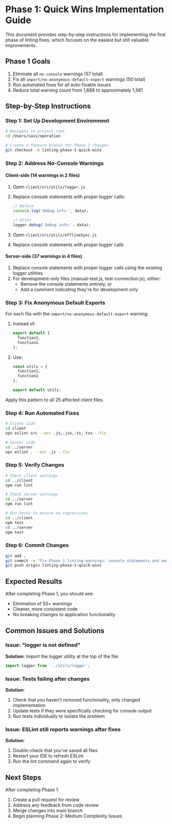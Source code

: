 # Phase 1: Quick Wins Implementation Guide

This document provides step-by-step instructions for implementing the first phase of linting fixes, which focuses on the easiest but still valuable improvements.

## Phase 1 Goals

1. Eliminate all `no-console` warnings (57 total)
2. Fix all `import/no-anonymous-default-export` warnings (50 total)
3. Run automated fixes for all auto-fixable issues
4. Reduce total warning count from 1,688 to approximately 1,581

## Step-by-Step Instructions

### Step 1: Set Up Development Environment

```bash
# Navigate to project root
cd /Users/sasi/operation

# Create a feature branch for Phase 1 changes
git checkout -b linting-phase-1-quick-wins
```

### Step 2: Address No-Console Warnings

#### Client-side (14 warnings in 2 files)

1. Open `client/src/utils/logger.js`
2. Replace console statements with proper logger calls:
   ```javascript
   // Before
   console.log('Debug info:', data);
   
   // After
   logger.debug('Debug info:', data);
   ```

3. Open `client/src/utils/offlineSync.js`
4. Replace console statements with proper logger calls

#### Server-side (37 warnings in 4 files)

1. Replace console statements with proper logger calls using the existing logger utilities
2. For development-only files (manual-test.js, test-connection.js), either:
   - Remove the console statements entirely, or
   - Add a comment indicating they're for development only

### Step 3: Fix Anonymous Default Exports

For each file with the `import/no-anonymous-default-export` warning:

1. Instead of:
   ```javascript
   export default {
     function1,
     function2
   };
   ```

2. Use:
   ```javascript
   const utils = {
     function1,
     function2
   };
   
   export default utils;
   ```

Apply this pattern to all 25 affected client files.

### Step 4: Run Automated Fixes

```bash
# Client side
cd client
npx eslint src --ext .js,.jsx,.ts,.tsx --fix

# Server side
cd ../server
npx eslint . --ext .js --fix
```

### Step 5: Verify Changes

```bash
# Check client warnings
cd ../client
npm run lint

# Check server warnings
cd ../server
npm run lint

# Run tests to ensure no regressions
cd ../client
npm test
cd ../server
npm test
```

### Step 6: Commit Changes

```bash
git add .
git commit -m "Fix Phase 1 linting warnings: console statements and anonymous exports"
git push origin linting-phase-1-quick-wins
```

## Expected Results

After completing Phase 1, you should see:
- Elimination of 50+ warnings
- Cleaner, more consistent code
- No breaking changes to application functionality

## Common Issues and Solutions

### Issue: "logger is not defined"
**Solution**: Import the logger utility at the top of the file:
```javascript
import logger from '../utils/logger';
```

### Issue: Tests failing after changes
**Solution**: 
1. Check that you haven't removed functionality, only changed implementation
2. Update tests if they were specifically checking for console output
3. Run tests individually to isolate the problem

### Issue: ESLint still reports warnings after fixes
**Solution**:
1. Double-check that you've saved all files
2. Restart your IDE to refresh ESLint
3. Run the lint command again to verify

## Next Steps

After completing Phase 1:
1. Create a pull request for review
2. Address any feedback from code review
3. Merge changes into main branch
4. Begin planning Phase 2: Medium Complexity Issues